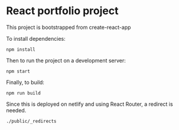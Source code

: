 # React portfolio project

This project is bootstrapped from create-react-app

To install dependencies:

```node
npm install
```

Then to run the project on a development server:

```node
npm start
```

Finally, to build:

```node
npm run build
```

Since this is deployed on netlify and using React Router, a redirect is needed.

```node
./public/_redirects
```